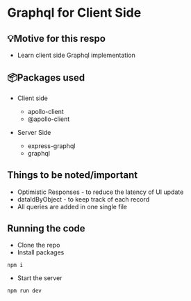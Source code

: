 # Graphql for Client Side

## 💡Motive for this respo

- Learn client side Graphql implementation

## 📦Packages used

- Client side

  - apollo-client
  - @apollo-client

- Server Side

  - express-graphql
  - graphql

## Things to be noted/important

- Optimistic Responses - to reduce the latency of UI update
- dataIdByObject - to keep track of each record
- All queries are added in one single file

## Running the code

- Clone the repo
- Install packages

```
npm i
```

- Start the server

```
npm run dev
```
